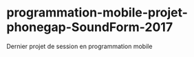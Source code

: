 # programmation-mobile-projet-phonegap-SoundForm-2017
Dernier projet de session en programmation mobile
